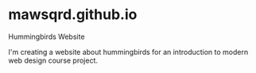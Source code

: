 # mawsqrd.github.io

Hummingbirds Website

I'm creating a website about hummingbirds for an introduction to modern web design course project.
